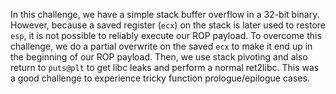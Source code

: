 In this challenge, we have a simple stack buffer overflow in a 32-bit binary. However, because a saved register (`ecx`) on the
stack is later used to restore `esp`, it is not possible to reliably execute our ROP payload. To overcome this challenge, we
do a partial overwrite on the saved `ecx` to make it end up in the beginning of our ROP payload. Then, we use stack pivoting
and also return to `puts@plt` to get libc leaks and perform a normal ret2libc. This was a good challenge to experience tricky
function prologue/epilogue cases.

